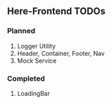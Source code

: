 Here-Frontend TODOs
-------------------

### Planned
1. Logger Utility
2. Header, Container, Footer, Nav
3. Mock Service


### Completed
1. LoadingBar
